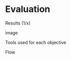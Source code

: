 # Evaluation

<p class='slide-subtitle'>Results (1/x)</p>

<div class='section-wrapper'>
  <p>image</p>
  <p>Tools used for each objective</p>
  <p>Flow</p>
</div>



<style>
</style>
